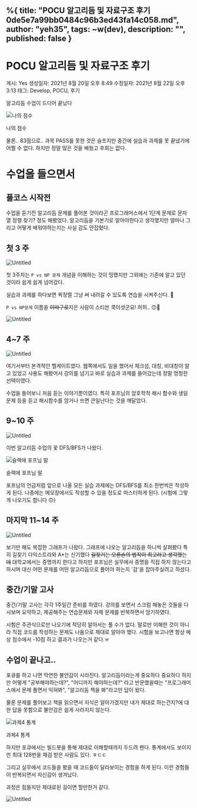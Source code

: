 %{
title: "POCU 알고리듬 및 자료구조 후기 0de5e7a99bb0484c96b3ed43fa14c058.md",
author: "yeh35",
tags: ~w(dev),
description: "",
published: false
}
---
# POCU 알고리듬 및 자료구조 후기

게시: Yes
생성일자: 2021년 8월 20일 오후 8:49
수정일자: 2021년 8월 22일 오후 3:13
태그: Develop, POCU, 후기

알고리듬 수업이 드디어 끝났다

![나의 점수](/images/posts/339167b6-7211-4d7b-86a3-4a1fd64e9a34.png)

나의 점수

물론.. 83점으로.. 과목 PASS를 못한 것은 슬프지만 중간에 실습과 과제를 못 끝냈기에 어쩔 수 없다.
하지만 정말 많은 것을 배웠고 후회는 없다. 

# 수업을 들으면서

## 풀코스 시작전

수업을 듣기전 알고리듬 문제를 풀어본 것이라곤 프로그래머스에서 1단계 문제로 문자열 정렬 찾기? 정도 해봤었다.
알고리듬을 기본기로 알아야한다고 생각했지만 얼마나 그리고 어떻게 배워야하는지는 사실 감도 안잡혔다.

## 첫 3 주

![Untitled](/images/posts/5f9fb6a8-98ff-4c9a-afea-c2001259c773.png)

첫 3주차는 `P vs NP 문제` 개념을 이해하는 것이 띵했지만 그외에는 기존에 알고 있던 것이라 쉽게 쉽게 넘어갔다.

실습과 과제를 하다보면 퀵정렬 그냥 써 내려갈 수 있도록 연습을 시켜주신다. 🛵

`P vs NP문제` 이름을 ~~이따구로~~지은 사람이 스티븐 쿡이셧군요! 허허..  🙃🔨

![Untitled](/images/posts/5e23da92-0022-4b12-a502-60d37b24a547.png)

## 4~7 주

![Untitled](/images/posts/7be79a0a-2c61-4cdb-b49b-c05012de2a8e.png)

여기서부터 본격적인 헬케이트였다.
웹쪽에서도 일을 했어서 체크섬, 대칭, 비대칭이 알고 있었고 사용도 해봤어서 강의를 넘기고 바로 실습과 과제를 들어갔는데 정말 멍청한 선택이였다.

수업을 들어보니 처음 듣는 이야기뿐이였다.
특히 포프님의 암호학적 해시 함수와 생일문제 등을 듣고 해시함수를 암거나 쓰면 큰일난다는 것을 깨달았다.

## 9~10 주

![Untitled](/images/posts/5fe42ef9-dd9a-4ebd-ac3f-be98809a96f0.png)

이번 알고리듬 수업의 꽃 DFS/BFS가 나왔다.

![슬랙에 포프님 말](/images/posts/a647c716-3193-4758-8151-e2571d5f4af0.png)

슬랙에 포프님 말

포프님의 언급처럼 앞으로 나올 모든 실습 과제에는 DFS/BFS를 최소 한번씩은 작성하게 된다.
나중에는 메모장에서도 작성할 수 있을 정도로 마스터하게 된다. 
(시험에 그렇게 나오기도 합니다 🙃)

## 마지막 11~14 주

![Untitled](/images/posts/6fbca05e-5668-4b37-ae2b-a83aa06a61d2.png)

보기만 해도 복잡한 그래프가 나왔다.
그래프에 나오는 알고리듬을 하니씩 살펴봤다 
특히 길찾기 다익스트라와 A*는 신기했다 ~~길찾기는 오른손의 법칙이 최고라고 생각했는데~~
대학교에서는 증명까지 한다고 하지만 포프님은 실무에서 증명을 직접 하지 않는다고 하시며 대신 어떤 문제를 어떤 알고리듬으로 풀어야 하는지 '감'을 잡아주실려고 하셨다.

## 중간/기말 고사

중간/기말 고사는 각각 1주일간 준비를 하였다.
강의를 보면서 스크럼 해놓은 것들을 다시보며 요약하고, 제공해주는 연습문제와 자체 문제를 반복하면서 암기하였다. 

시험은 주관식으로만 나오기에 적당히 알아서는 풀 수가 없다.
말로만 이해한 것이 아니라 직접 코드를 작성하는 문제도 나옴으로 제대로 알아야 했다.
시험을 보고나면 항상 예상 점수에서 -10점 하고 결과가 나오는거 같다.ㅠ

## 수업이 끝나고..

포큐를 하고 나면 막연한 불안감이 사라진다.
알고리듬이라는게 중요하다 중요하다 하지만 어떻게 "공부해야하는데?", "어디까지 해야하는데?" 라고 반문했을때는 "프로그래머스에서 문제 풀면서 익혀봐", "알고리듬 책을 봐"라고만 답이 왔다.

물론 문제를 풀어보고 책을 읽으면서 지식은 알아가겠지만 내가 제대로 하는건지?에 대한 답을 못함으로 불안감은 쉽게 사라지지 않는다.

![과제4 통계](/images/posts/540addea-7ee1-45f9-8374-74b6745e09cb.png)

과제4 통계

하지만 포큐에서는 빌드봇을 통해 제대로 이해할때까지 두드려 펜다.
통계에서도 보이지만 최대 128번을 재검 받은 사람도 있다. ㅎㄷㄷ

그리고 실무에서 코드들을 봤을 때 코드들이 달라보이는 경험을 하게 된다.
이런 경험들이 반복되면서 자신감이 생겨났다.

과정은 힘들지만 제대로된 길이면 할만한거 같다. 

![Untitled](/images/posts/4f846c6d-6fba-4792-a1be-17a953bc682e.png)